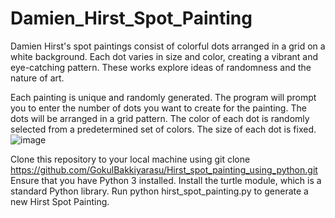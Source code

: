 # Damien_Hirst_Spot_Painting

Damien Hirst's spot paintings consist of colorful dots arranged in a grid on a white background. Each dot varies in size and color, creating a vibrant and eye-catching pattern. These works explore ideas of randomness and the nature of art.

Each painting is unique and randomly generated.
The program will prompt you to enter the number of dots you want to create for the painting.
The dots will be arranged in a grid pattern.
The color of each dot is randomly selected from a predetermined set of colors.
The size of each dot is fixed.
![image](https://github.com/user-attachments/assets/c4ecb17a-d298-4ecb-9399-638b17bec0f8)


Clone this repository to your local machine using git clone https://github.com/GokulBakkiyarasu/Hirst_spot_painting_using_python.git
Ensure that you have Python 3 installed.
Install the turtle module, which is a standard Python library.
Run python hirst_spot_painting.py to generate a new Hirst Spot Painting.

